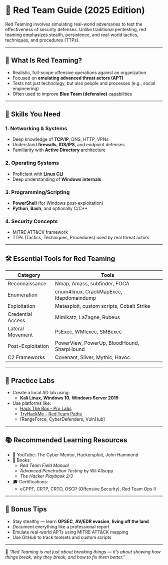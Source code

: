 # 🎯 Red Team Guide (2025 Edition)

Red Teaming involves simulating real-world adversaries to test the effectiveness of security defenses. Unlike traditional pentesting, red teaming emphasizes stealth, persistence, and real-world tactics, techniques, and procedures (TTPs).

---

## 🔰 What Is Red Teaming?

- Realistic, full-scope offensive operations against an organization
- Focused on **emulating advanced threat actors (APT)**
- Tests not just technology, but also people and processes (e.g., social engineering)
- Often used to improve **Blue Team (defensive)** capabilities

---

## 🧱 Skills You Need

### 1. Networking & Systems
- Deep knowledge of **TCP/IP**, DNS, HTTP, VPNs
- Understand **firewalls**, **IDS/IPS**, and endpoint defenses
- Familiarity with **Active Directory** architecture

### 2. Operating Systems
- Proficient with **Linux CLI**
- Deep understanding of **Windows internals**

### 3. Programming/Scripting
- **PowerShell** (for Windows post-exploitation)
- **Python**, **Bash**, and optionally C/C++

### 4. Security Concepts
- MITRE ATT&CK framework
- TTPs (Tactics, Techniques, Procedures) used by real threat actors

---

## 🛠️ Essential Tools for Red Teaming

| Category              | Tools                                      |
|-----------------------|---------------------------------------------|
| Reconnaissance        | Nmap, Amass, subfinder, FOCA                |
| Enumeration           | enum4linux, CrackMapExec, ldapdomaindump    |
| Exploitation          | Metasploit, custom scripts, Cobalt Strike   |
| Credential Access     | Mimikatz, LaZagne, Rubeus                   |
| Lateral Movement      | PsExec, WMIexec, SMBexec                    |
| Post-Exploitation     | PowerView, PowerUp, BloodHound, SharpHound |
| C2 Frameworks         | Covenant, Sliver, Mythic, Havoc             |

---

## 🧪 Practice Labs

- Create a local AD lab using:
  - **Kali Linux**, **Windows 10**, **Windows Server 2019**
- Use platforms like:
  - [Hack The Box - Pro Labs](https://www.hackthebox.com)
  - [TryHackMe - Red Team Paths](https://tryhackme.com)
  - [RangeForce, CyberDefenders, VulnHub]

---

## 📚 Recommended Learning Resources

- 🎥 YouTube: The Cyber Mentor, Hackersploit, John Hammond
- 📘 Books:
  - *Red Team Field Manual*
  - *Advanced Penetration Testing* by Wil Allsopp
  - *The Hacker Playbook 2/3*
- 🎓 Certifications:
  - eCPPT, CRTP, CRTO, OSCP (Offensive Security), Red Team Ops II

---

## 🧠 Bonus Tips

- Stay stealthy — learn **OPSEC**, **AV/EDR evasion**, **living off the land**
- Document everything like a professional report
- Emulate real-world APTs using MITRE ATT&CK mapping
- Use GitHub to track toolsets and custom scripts

---

📌 *“Red Teaming is not just about breaking things — it’s about showing how things break, why they break, and how to fix them better.”*
